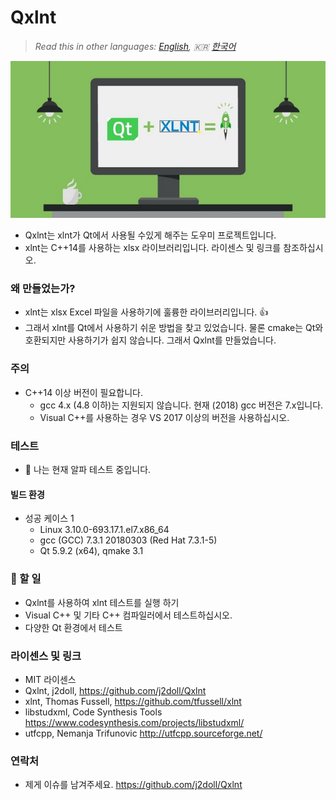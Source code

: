# Qxlnt

> *Read this in other languages: [English](README.md), :kr: [한국어](README.ko.md)*

![](markdown-data/Concept-QXlnt.jpg)

- Qxlnt는 xlnt가 Qt에서 사용될 수있게 해주는 도우미 프로젝트입니다.
- xlnt는 C++14를 사용하는 xlsx 라이브러리입니다. 라이센스 및 링크를 참조하십시오.

### 왜 만들었는가?
- xlnt는 xlsx Excel 파일을 사용하기에 훌륭한 라이브러리입니다. :+1: 
- 그래서 xlnt를 Qt에서 사용하기 쉬운 방법을 찾고 있었습니다. 물론 cmake는 Qt와 호환되지만 사용하기가 쉽지 않습니다. 그래서 Qxlnt를 만들었습니다.

### 주의
- C++14 이상 버전이 필요합니다. 
	- gcc 4.x (4.8 이하)는 지원되지 않습니다. 현재 (2018) gcc 버전은 7.x입니다.
	- Visual C++를 사용하는 경우 VS 2017 이상의 버전을 사용하십시오.

### 테스트
- :construction: 나는 현재 알파 테스트 중입니다.

#### 빌드 환경
- 성공 케이스 1
	- Linux 3.10.0-693.17.1.el7.x86_64
	- gcc (GCC) 7.3.1 20180303 (Red Hat 7.3.1-5)
	- Qt 5.9.2 (x64), qmake 3.1

### :beginner: 할 일
- Qxlnt를 사용하여 xlnt 테스트를 실행 하기
- Visual C++ 및 기타 C++ 컴파일러에서 테스트하십시오.
- 다양한 Qt 환경에서 테스트

### 라이센스 및 링크
- MIT 라이센스
- Qxlnt, j2doll, https://github.com/j2doll/Qxlnt
- xlnt, Thomas Fussell, https://github.com/tfussell/xlnt
- libstudxml, Code Synthesis Tools https://www.codesynthesis.com/projects/libstudxml/
- utfcpp, Nemanja Trifunovic http://utfcpp.sourceforge.net/

### 연락처
- 제게 이슈를 남겨주세요. https://github.com/j2doll/Qxlnt
